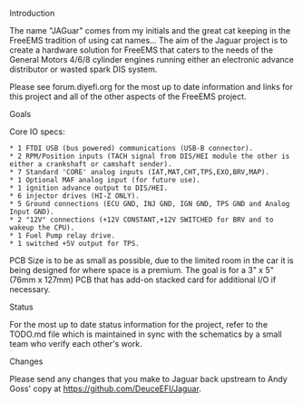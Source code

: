 Introduction

The name "JAGuar" comes from my initials and the great cat keeping in the FreeEMS tradition of using cat names...  The aim of the Jaguar project is to create a hardware solution for FreeEMS that caters to the needs of the General Motors 4/6/8 cylinder engines running either an electronic advance distributor or wasted spark DIS system.

Please see forum.diyefi.org for the most up to date information and links for this project and all of the other aspects of the FreeEMS project.

Goals

Core IO specs:

    * 1 FTDI USB (bus powered) communications (USB-B connector).
    * 2 RPM/Position inputs (TACH signal from DIS/HEI module the other is either a crankshaft or camshaft sender).
    * 7 Standard 'CORE' analog inputs (IAT,MAT,CHT,TPS,EXO,BRV,MAP).
    * 1 Optional MAF analog input (for future use).
    * 1 ignition advance output to DIS/HEI.
    * 6 injector drives (HI-Z ONLY).
    * 5 Ground connections (ECU GND, INJ GND, IGN GND, TPS GND and Analog Input GND).
    * 2 "12V" connections (+12V CONSTANT,+12V SWITCHED for BRV and to wakeup the CPU).
    * 1 Fuel Pump relay drive.
    * 1 switched +5V output for TPS.
    

PCB Size is to be as small as possible, due to the limited room in the car it is being designed for where space is a premium.  The goal is for a 3" x 5" (76mm x 127mm) PCB that has add-on stacked card for additional I/O if necessary.  
 
Status

For the most up to date status information for the project, refer to the TODO.md file which is maintained in sync with the schematics by a small team who verify each other's work.

Changes

Please send any changes that you make to Jaguar back upstream to Andy Goss' copy at https://github.com/DeuceEFI/Jaguar.
